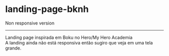 # landing-page-bknh
Non responsive version <hr>
Landing page inspirada em Boku no Hero/My Hero Academia <br>
A landing ainda não está responsiva então sugiro que veja em uma tela grande. 
